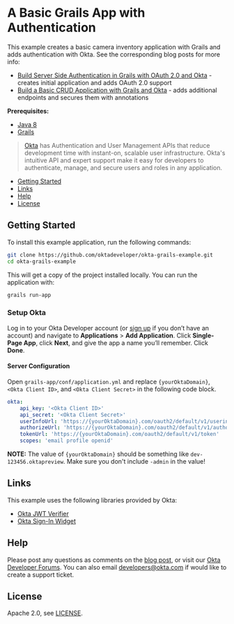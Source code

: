 # A Basic Grails App with Authentication

This example creates a basic camera inventory application with Grails and adds authentication with Okta. See the corresponding blog posts for more info:

* [Build Server Side Authentication in Grails with OAuth 2.0 and Okta](https://developer.okta.com/blog/2018/04/19/okta-with-grails) - creates initial application and adds OAuth 2.0 support
* [Build a Basic CRUD Application with Grails and Okta](https://developer.okta.com/blog/2018/06/04/okta-with-grails-part2) - adds additional endpoints and secures them with annotations

**Prerequisites:** 

* [Java 8](http://www.oracle.com/technetwork/java/javase/downloads/jdk8-downloads-2133151.html)
* [Grails](http://grails.org/index.html)

> [Okta](https://developer.okta.com/) has Authentication and User Management APIs that reduce development time with instant-on, scalable user infrastructure. Okta's intuitive API and expert support make it easy for developers to authenticate, manage, and secure users and roles in any application.

* [Getting Started](#getting-started)
* [Links](#links)
* [Help](#help)
* [License](#license)

## Getting Started

To install this example application, run the following commands:

```bash
git clone https://github.com/oktadeveloper/okta-grails-example.git
cd okta-grails-example
```

This will get a copy of the project installed locally. You can run the application with:
 
```bash
grails run-app
```

### Setup Okta

Log in to your Okta Developer account (or [sign up](https://developer.okta.com/signup/) if you don’t have an account) and navigate to **Applications** > **Add Application**. Click **Single-Page App**, click **Next**, and give the app a name you’ll remember. Click **Done**.

#### Server Configuration

Open `grails-app/conf/application.yml` and replace `{yourOktaDomain}`, `<Okta Client ID>`, and `<Okta Client Secret>` in the following code block. 

```yaml
okta:
    api_key: '<Okta Client ID>'         
    api_secret: '<Okta Client Secret>'
    userInfoUrl: 'https://{yourOktaDomain}.com/oauth2/default/v1/userinfo'
    authorizeUrl: 'https://{yourOktaDomain}.com/oauth2/default/v1/authorize'
    tokenUrl: 'https://{yourOktaDomain}.com/oauth2/default/v1/token'
    scopes: 'email profile openid'
```

**NOTE:** The value of `{yourOktaDomain}` should be something like `dev-123456.oktapreview`. Make sure you don't include `-admin` in the value!

## Links

This example uses the following libraries provided by Okta:

* [Okta JWT Verifier](https://github.com/okta/okta-oidc-js/tree/master/packages/jwt-verifier)
* [Okta Sign-In Widget](https://github.com/okta/okta-signin-widget)

## Help

Please post any questions as comments on the [blog post](https://developer.okta.com/blog/2018/06/04/okta-with-grails-part2), or visit our [Okta Developer Forums](https://devforum.okta.com/). You can also email developers@okta.com if would like to create a support ticket.

## License

Apache 2.0, see [LICENSE](LICENSE).
